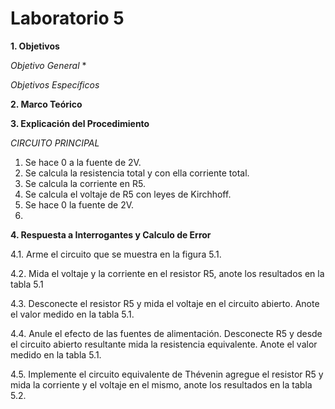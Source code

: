 # Laboratorio 5

__1. Objetivos__

*Objetivo General*
* 

*Objetivos Específicos*


__2. Marco Teórico__ 


__3. Explicación del Procedimiento__

_*CIRCUITO PRINCIPAL*_

1. Se hace 0 a la fuente de 2V.
2. Se calcula la resistencia total y con ella corriente total.
3. Se calcula la corriente en R5.
4. Se calcula el voltaje de R5 con leyes de Kirchhoff. 
5. Se hace 0 la fuente de 2V.
6. 



__4. Respuesta a Interrogantes y Calculo de Error__

4.1. Arme el circuito que se muestra en la figura 5.1.



4.2. Mida el voltaje y la corriente en el resistor R5, anote los resultados en la tabla 5.1




4.3. Desconecte el resistor R5 y mida el voltaje en el circuito abierto. Anote el valor medido en la tabla 5.1.


4.4. Anule el efecto de las fuentes de alimentación. Desconecte R5 y desde el circuito abierto resultante mida la resistencia equivalente. Anote el valor medido en la tabla 5.1.


4.5. Implemente el circuito equivalente de Thévenin agregue el resistor R5 y mida la corriente y el voltaje en el mismo, anote los resultados en la tabla 5.2.


